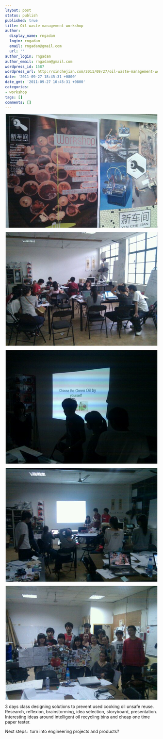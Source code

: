 ```yaml
---
layout: post
status: publish
published: true
title: Oil waste management workshop
author:
  display_name: rngadam
  login: rngadam
  email: rngadam@gmail.com
  url: ''
author_login: rngadam
author_email: rngadam@gmail.com
wordpress_id: 1587
wordpress_url: http://xinchejian.com/2011/09/27/oil-waste-management-workshop/
date: '2011-09-27 18:45:31 +0800'
date_gmt: '2011-09-27 10:45:31 +0800'
categories:
- workshop
tags: []
comments: []
---
```

<p><img style="display:block;margin-right:auto;margin-left:auto;" alt="image" src="/uploads/2011/09/wpid-IMG_20110927_164226.jpg" /></p>
<p><img style="display:block;margin-right:auto;margin-left:auto;" alt="image" src="/uploads/2011/09/wpid-IMG_20110927_164237.jpg" /></p>
<p><img style="display:block;margin-right:auto;margin-left:auto;" alt="image" src="/uploads/2011/09/wpid-IMG_20110927_182333.jpg" /></p>
<p><img style="display:block;margin-right:auto;margin-left:auto;" alt="image" src="/uploads/2011/09/wpid-IMG_20110927_180430.jpg" /></p>
<p><img style="display:block;margin-right:auto;margin-left:auto;" alt="image" src="/uploads/2011/09/wpid-1317120120643.jpg" /></p>
<p>3 days class designing solutions to prevent used cooking oil unsafe reuse.&nbsp; Research, reflexion, brainstorming, idea selection, storyboard, presentation. Interesting ideas around intelligent oil recycling bins and cheap one time paper tester. </p></p>
<p>Next steps:&nbsp; turn into engineering projects and products?</p></p>
